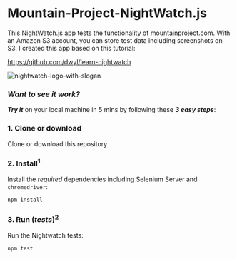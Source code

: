 # Mountain-Project-NightWatch.js
This NightWatch.js app tests the functionality of mountainproject.com. With an Amazon S3 account, you can store test data including screenshots on S3. I created this app based on this tutorial:

https://github.com/dwyl/learn-nightwatch

![nightwatch-logo-with-slogan](https://cloud.githubusercontent.com/assets/194400/16045809/099207e2-3242-11e6-99d4-99b227d7a38a.png)

### _Want to see it work?_

_**Try it**_ on your local machine in 5 mins by following these _**3 easy steps**_:


### 1. Clone or download

Clone or download this repository

### 2. Install<sup>1</sup>

Install the *required* dependencies
including Selenium Server and `chromedriver`:

```sh
npm install
```


### 3. Run (_tests_)<sup>2</sup>

Run the Nightwatch tests:

```sh
npm test
```




